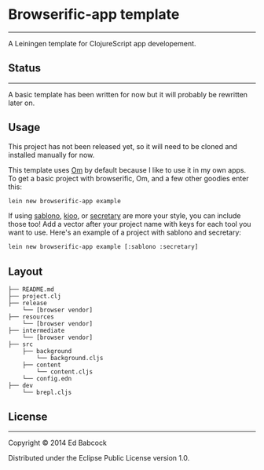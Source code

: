 # Browserific-app template
--------------------------
A Leiningen template for ClojureScript app developement.


## Status
---------

A basic template has been written for now but it will probably be rewritten
later on.

## Usage

This project has not been released yet, so it will need to be cloned and
installed manually for now.


This template uses [Om](https://github.com/swannodette/om) by default
because I like to use it in my own apps. To get a basic project with
browserific, Om, and a few other goodies enter this:

```sh
lein new browserific-app example
```

If using [sablono](https://github.com/r0man/sablono),
[kioo](https://github.com/ckirkendall/kioo), or
[secretary](https://github.com/gf3/secretary) are more your style, you
can include those too! Add a vector after your project name with keys
for each tool you want to use. Here's an example of a project with
sablono and secretary:

```sh
lein new browserific-app example [:sablono :secretary]
```

## Layout

```
├── README.md
├── project.clj
├── release
    └── [browser vendor]
├── resources
    └── [browser vendor]
├── intermediate
    └── [browser vendor]
├── src
    ├── background
        └── background.cljs
    ├── content
        └── content.cljs
    └── config.edn
├── dev
    └── brepl.cljs
```

## License
----------

Copyright © 2014 Ed Babcock

Distributed under the Eclipse Public License version 1.0.
